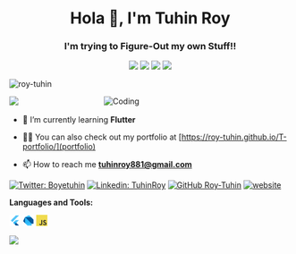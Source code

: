 <h1 align="center">Hola 👋, I'm Tuhin Roy</h1>
<h3 align="center">I'm trying to Figure-Out my own Stuff!!</h3>


<p align="center">
<img src="https://badges.pufler.dev/visits/Roy-Tuhin/Roy-Tuhin"/>
 <img src="https://badges.pufler.dev/years/Roy-Tuhin"/>
 <img src="https://badges.pufler.dev/repos/Roy-Tuhin"/>
 <img src="https://badges.pufler.dev/commits/monthly/Roy-Tuhin"/>
 </p> 
  
  
  

<p align = "center">
<p align="left"> <img src="https://komarev.com/ghpvc/?username=roy-tuhin&label=Profile%20views&color=0e75b6&style=flat" alt="roy-tuhin" /> </p>
<img align="right" alt="Coding" width="335" src="https://static.collectui.com/shots/3773756/working-from-home-large">
<img src = "https://github-readme-stats.vercel.app/api?username=Roy-Tuhin&show_icons=true&theme=radical&line_height=27">
<p/>


- 🌱 I’m currently learning **Flutter**

- 👨‍💻 You can also check out my portfolio at [https://roy-tuhin.github.io/T-portfolio/](portfolio)

- 📫 How to reach me **tuhinroy881@gmail.com**



[![Twitter: Boyetuhin](https://img.shields.io/twitter/follow/Boyetuhin?style=social)](https://twitter.com/Boyetuhin)
[![Linkedin: TuhinRoy](https://img.shields.io/badge/-TuhinRoy-blue?style=flat-square&logo=Linkedin&logoColor=white&link=https://www.linkedin.com/in/tuhin-roy-17th/)](https://www.linkedin.com/in/tuhin-roy-17th/)
[![GitHub Roy-Tuhin](https://img.shields.io/github/followers/Roy-Tuhin?label=follow&style=social)](https://github.com/Roy-Tuhin)
[![website](https://img.shields.io/badge/PortfolioWebsite-tuhin.live-2648ff?style=flat-square&logo=google-chrome)](https://tuhin.live/)



**Languages and Tools:**  

<code><img height="20" src="https://raw.githubusercontent.com/github/explore/80688e429a7d4ef2fca1e82350fe8e3517d3494d/topics/flutter/flutter.png"></code>
<code><img height="20" src="https://raw.githubusercontent.com/github/explore/80688e429a7d4ef2fca1e82350fe8e3517d3494d/topics/dart/dart.png"></code>
<code><img height="20" src="https://raw.githubusercontent.com/github/explore/80688e429a7d4ef2fca1e82350fe8e3517d3494d/topics/javascript/javascript.png"></code>


<p align = "left">
<img width="50%" src="https://github-readme-streak-stats.herokuapp.com/?user=Roy-Tuhin&show_icons=true&locale=en&layout=compact&theme=radical&line_height=0" />
</p> 



<!--
<p align = "right">
<img src = "https://github-readme-stats.vercel.app/api/top-langs/?username=Roy-Tuhin&hide=css,java,html&theme=radical">
</p> 
-->
